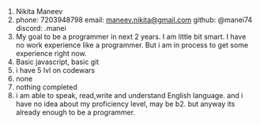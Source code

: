 1. Nikita Maneev
2. phone: 7203948798
   email: maneev.nikita@gmail.com
   github: @manei74
   discord: .manei
3. My goal to be a programmer in next 2 years. I am little bit smart. I have no work experience like a programmer. But i am in process to get some experience right now.
4. Basic javascript, basic git
5. i have 5 lvl on codewars
6. none
7. nothing completed
8. i am able to speak, read,write and understand English language. and i have no idea about my proficiency level, may be b2. but anyway its already enough to be a programmer.
